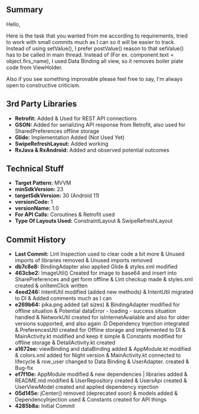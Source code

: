 <h2>Summary</h2>
Hello,

Here is the task that you wanted from me according to requirements, tried to work with small commits much as I can so it will be easier to track. Instead of using setValue(), I prefer 
postValue() reason to that setValue() has to be called in main thread. Instead of (For ex. component.text = object.firs_name), I used Data Binding all view, so it removes boiler plate code
from ViewHolder. 

Also if you see something improvable please feel free to say, I'm always open to constructive criticism.


<h2>3rd Party Libraries</h2>
<ul>
<li><b>Retrofit:</b> Added & Used for REST API connections </li> 
<li><b>GSON:</b> Added for serializing API response from Retrofit, also used for SharedPreferences offline storage </li>
<li><b>Glide:</b> Implementation Added (Not Used Yet) </li>
<li><b>SwipeRefreshLayout:</b> Added working </li>
<li><b>RxJava & RxAndroid:</b> Added and observed potential outcomes </li>
</ul>


<h2>Technical Stuff</h2>
<ul>
<li><b>Target Pattern:</b> MVVM </li>
<li><b>minSdkVersion:</b> 23 </li>
<li><b>targetSdkVersion:</b> 30 (Android 11) </li>
<li><b>versionCode:</b> 1 </li>
<li><b>versionName:</b> 1.0 </li>
<li><b>For API Calls:</b> Coroutines & Retrofit used </li>
<li><b>Type Of Layouts Used:</b> ConstraintLayout & SwipeRefreshLayout </li>
</ul>


<h2>Commit History</h2>
<ul>
<li><b>Last Commit:</b> Lint Inspection used to clear code a bit more & Unused imports of libraries removed & Unused imports removed</li>
<li><b>db7c8e8:</b> BindingAdapter also applied Glide & styles.xml modified</li>
<li><b>463cbe2:</b> ImageUtil() Created for image to base64 and insert into SharePreferences and get form offline &  Lint checkup made & styles.xml created & onItemClick written</li>
<li><b>4eed246:</b> IntentUtil modified (added new methods) & IntentUtil migrated to DI & Added comments much as I can </li>
<li><b>e269b64:</b> pika.png added (all sizes) &  BindingAdapter modified for offline situation &  Potential dataError - loading - success situation handled &  NetworkUtil created for isInternetAvailable and also for older versions supported, and also again :D Dependency Injection integrated & PreferencesUtil created for Offline storage and implemented to DI & MainActivity.kt modified and keep it simple & Constants modified for offline storage & DetailActivity.kt created</li>
<li><b>a1672ee:</b> viewBinding and dataBinding added & AppModule.kt modified & colors.xml added for Night  version & MainActivity.kt connected to lifecycle & row_user changed to Data Binding & UserAdapter. created & Bug-fix</li>
<li><b>ef7f10e:</b> AppModule modified & new dependencies | libraries added & README.md modified & UserRepository created & UsersApi created & UserViewModel created and applied dependency injection</li>
<li><b>05d145e:</b> jCenter() removed (deprecated soon) & models added & DependencyInjection used & Constants created for API things</li>
<li><b>4285b8a:</b> Initial Commit </li>
</ul>
